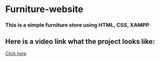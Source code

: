 # Furniture-website
### This is a simple furniture store using HTML, CSS, XAMPP
## Here is a video link what the project looks like:
[Click here](https://www.youtube.com/watch?v=EtlCVGNF8pI)
